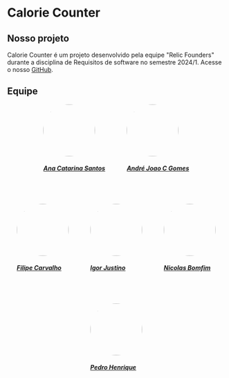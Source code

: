 # Calorie Counter

## Nosso projeto

Calorie Counter é um projeto desenvolvido pela equipe "Relic Founders" durante a disciplina de Requisitos de software no semestre 2024/1. Acesse o nosso [GitHub](https://github.com/mdsreq-fga-unb/2024.1-CalorieExplorer).

## Equipe

<div style="display: flex; flex-direction: row; gap: 50px; flex-wrap: wrap; justify-content: center;" >
    <div>
        <a href="https://github.com/an4catarina">
                <img style="border-radius: 50%;"         src="https://github.com/an4catarina.png" width="120px;"/>
                <h5 class="text-center">Ana Catarina Santos</h5>
        </a>
    </div>
    <div>
        <a href="https://github.com/AJCGassassin">
                <img style="border-radius: 50%;"         src="https://github.com/AJCGassassin.png" width="120px;"/>
                <h5 class="text-center">André Joao C Gomes</h5>
        </a>
    </div>
    <div>
        <a href="https://github.com/Filipe-002">
                <img style="border-radius: 50%;"         src="https://github.com/Filipe-002.png" width="120px;"/>
                <h5 class="text-center">Filipe Carvalho</h5>
        </a>
    </div>
    <div>
        <a href="https://github.com/maquinaAgricula">
                <img style="border-radius: 50%;"         src="https://github.com/maquinaAgricula.png" width="120px;"/>
                <h5 class="text-center">Igor Justino</h5>
        </a>
    </div>
    <div>
        <a href="https://github.com/NickGehjk">
                <img style="border-radius: 50%;"         src="https://github.com/NickGehjk.png" width="120px;"/>
                <h5 class="text-center">Nicolas Bomfim</h5>
        </a>
    </div>
    <div>
        <a href="https://github.com/pedro-hsf">
                <img style="border-radius: 50%;"         src="https://github.com/pedro-hsf.png" width="120px;"/>
                <h5 class="text-center">Pedro Henrique</h5>
        </a>
    </div>
</div>
    
</center>
